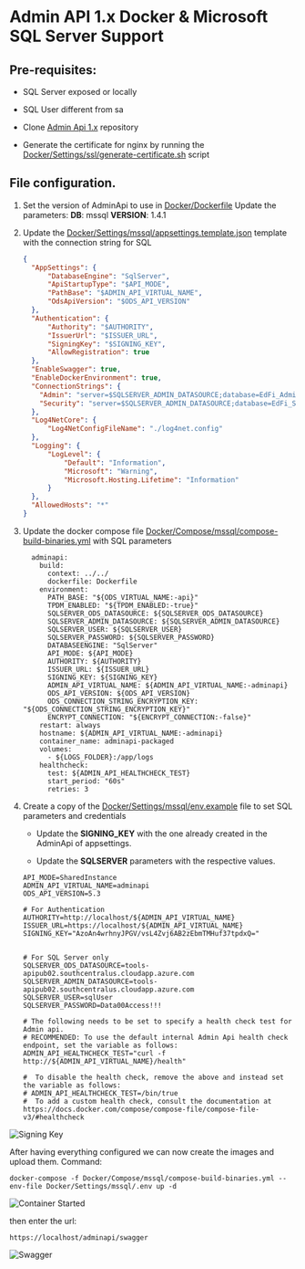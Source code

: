 # Admin API 1.x Docker & Microsoft SQL Server Support

## Pre-requisites:

* SQL Server exposed or locally

* SQL User different from sa

* Clone [Admin Api 1.x](https://github.com/Ed-Fi-Alliance-OSS/AdminAPI-1.x)
    repository

* Generate the certificate for nginx by running the
    [Docker/Settings/ssl/generate-certificate.sh](https://github.com/Ed-Fi-Alliance-OSS/AdminAPI-1.x/tree/main/Docker/Settings/ssl)
    script

## File configuration.

1. Set the version of AdminApi to use in
    [Docker/Dockerfile](https://github.com/Ed-Fi-Alliance-OSS/AdminAPI-1.x/blob/main/Docker/api.mssql.Dockerfile)
    Update the parameters: **DB**: mssql **VERSION**: 1.4.1

2. Update the
    [Docker/Settings/mssql/appsettings.template.json](https://github.com/Ed-Fi-Alliance-OSS/AdminAPI-1.x/blob/main/Docker/Settings/mssql/appsettings.template.json)
    template with the connection string for SQL

    ```json
    {
      "AppSettings": {
          "DatabaseEngine": "SqlServer",
          "ApiStartupType": "$API_MODE",
          "PathBase": "$ADMIN_API_VIRTUAL_NAME",
          "OdsApiVersion": "$ODS_API_VERSION"
      },
      "Authentication": {
          "Authority": "$AUTHORITY",
          "IssuerUrl": "$ISSUER_URL",
          "SigningKey": "$SIGNING_KEY",
          "AllowRegistration": true
      },
      "EnableSwagger": true,
      "EnableDockerEnvironment": true,
      "ConnectionStrings": {
        "Admin": "server=$SQLSERVER_ADMIN_DATASOURCE;database=EdFi_Admin;User Id=$SQLSERVER_USER;Password=$SQLSERVER_PASSWORD;Integrated Security=false;Application Name=Ed-Fi ODS/API AdminApi;Encrypt=false",
        "Security": "server=$SQLSERVER_ADMIN_DATASOURCE;database=EdFi_Security;User Id=$SQLSERVER_USER;Password=$SQLSERVER_PASSWORD;Integrated Security=false;Application Name=Ed-Fi ODS/API AdminApi;Encrypt=false"
      },
      "Log4NetCore": {
          "Log4NetConfigFileName": "./log4net.config"
      },
      "Logging": {
          "LogLevel": {
              "Default": "Information",
              "Microsoft": "Warning",
              "Microsoft.Hosting.Lifetime": "Information"
          }
      },
      "AllowedHosts": "*"
    }

    ```

3. Update the docker compose file
    [Docker/Compose/mssql/compose-build-binaries.yml](https://github.com/Ed-Fi-Alliance-OSS/AdminAPI-1.x/blob/main/Docker/Compose/mssql/compose-build-binaries.yml)
    with SQL parameters

    ```docker
      adminapi:
        build:
          context: ../../
          dockerfile: Dockerfile
        environment:
          PATH_BASE: "${ODS_VIRTUAL_NAME:-api}"
          TPDM_ENABLED: "${TPDM_ENABLED:-true}"
          SQLSERVER_ODS_DATASOURCE: ${SQLSERVER_ODS_DATASOURCE}
          SQLSERVER_ADMIN_DATASOURCE: ${SQLSERVER_ADMIN_DATASOURCE}
          SQLSERVER_USER: ${SQLSERVER_USER}
          SQLSERVER_PASSWORD: ${SQLSERVER_PASSWORD}
          DATABASEENGINE: "SqlServer"
          API_MODE: ${API_MODE}
          AUTHORITY: ${AUTHORITY}
          ISSUER_URL: ${ISSUER_URL}
          SIGNING_KEY: ${SIGNING_KEY}
          ADMIN_API_VIRTUAL_NAME: ${ADMIN_API_VIRTUAL_NAME:-adminapi}
          ODS_API_VERSION: ${ODS_API_VERSION}
          ODS_CONNECTION_STRING_ENCRYPTION_KEY: "${ODS_CONNECTION_STRING_ENCRYPTION_KEY}"
          ENCRYPT_CONNECTION: "${ENCRYPT_CONNECTION:-false}"
        restart: always
        hostname: ${ADMIN_API_VIRTUAL_NAME:-adminapi}
        container_name: adminapi-packaged
        volumes:
          - ${LOGS_FOLDER}:/app/logs
        healthcheck:
          test: ${ADMIN_API_HEALTHCHECK_TEST}
          start_period: "60s"
          retries: 3
    ```

4. Create a copy of the
    [Docker/Settings/mssql/env.example](https://github.com/Ed-Fi-Alliance-OSS/AdminAPI-1.x/blob/main/Docker/Settings/mssql/env.example)
    file to set SQL parameters and credentials

    * Update the **SIGNING\_KEY** with the one already created in the AdminApi
        of appsettings.

    * Update the **SQLSERVER** parameters with the respective values.

    ```docker
    API_MODE=SharedInstance
    ADMIN_API_VIRTUAL_NAME=adminapi
    ODS_API_VERSION=5.3

    # For Authentication
    AUTHORITY=http://localhost/${ADMIN_API_VIRTUAL_NAME}
    ISSUER_URL=https://localhost/${ADMIN_API_VIRTUAL_NAME}
    SIGNING_KEY="AzoAn4wrhnyJPGV/vsL4Zvj6AB2zEbmTMHuf37tpdxQ="


    # For SQL Server only
    SQLSERVER_ODS_DATASOURCE=tools-apipub02.southcentralus.cloudapp.azure.com
    SQLSERVER_ADMIN_DATASOURCE=tools-apipub02.southcentralus.cloudapp.azure.com
    SQLSERVER_USER=sqlUser
    SQLSERVER_PASSWORD=Data00Access!!!

    # The following needs to be set to specify a health check test for Admin api.
    # RECOMMENDED: To use the default internal Admin Api health check endpoint, set the variable as follows:
    ADMIN_API_HEALTHCHECK_TEST="curl -f http://${ADMIN_API_VIRTUAL_NAME}/health"

    #  To disable the health check, remove the above and instead set the variable as follows:
    # ADMIN_API_HEALTHCHECK_TEST=/bin/true
    #  To add a custom health check, consult the documentation at https://docs.docker.com/compose/compose-file/compose-file-v3/#healthcheck

    ```

![Signing Key](https://odsassets.blob.core.windows.net/public/docs.ed-fi.org/reference/3-admin-api/img/technical-information/Screenshot%202024-06-28%20at%206.59.40%E2%80%AFPM.png)

After having everything configured we can now create the images and upload them.
Command:

```shell
docker-compose -f Docker/Compose/mssql/compose-build-binaries.yml --env-file Docker/Settings/mssql/.env up -d
```

![Container Started](https://odsassets.blob.core.windows.net/public/docs.ed-fi.org/reference/3-admin-api/img/technical-information/Screenshot%202024-06-28%20at%206.45.15%E2%80%AFPM.png)

then enter the url:

```shell
https://localhost/adminapi/swagger
```

![Swagger](https://odsassets.blob.core.windows.net/public/docs.ed-fi.org/reference/3-admin-api/img/technical-information/Screenshot%202024-06-28%20at%206.53.19%E2%80%AFPM.png)
